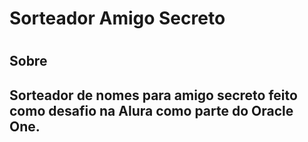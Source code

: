<h1>Sorteador Amigo Secreto<h1>

<h2>Sobre<h2>
<p> Sorteador de nomes para amigo secreto feito como desafio na Alura como parte do Oracle One.</p>
